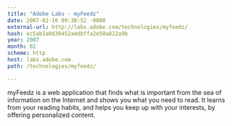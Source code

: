 ```yaml
---
title: "Adobe Labs - myFeedz"
date: 2007-02-16 09:30:52 -0600
external-url: http://labs.adobe.com/technologies/myfeedz/
hash: ec5ab1a0d30452a4dbffa2e50a822a9b
year: 2007
month: 02
scheme: http
host: labs.adobe.com
path: /technologies/myfeedz/

---
```


myFeedz is a web application that finds what is important from the sea of information on the Internet and shows you what you need to read. It learns from your reading habits, and helps you keep up with your interests, by offering personalized content.
